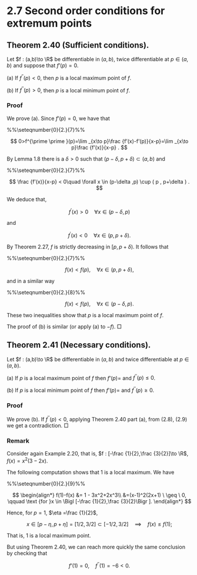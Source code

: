 # 2.7 Second order conditions for extremum points

## Theorem 2.40 (Sufficient conditions).

Let $f : (a,b)\to \R$ be differentiable in $(a,b)$, twice differentiable at $p\in (a,b)$ and suppose that $f’(p)=0$.

(a) If $f^{\prime \prime }(p) < 0$, then $p$ is a local maximum point of $f$.

(b) If $f^{\prime \prime }(p) > 0$, then $p$ is a local minimum point of $f$.

### Proof

We prove (a). Since $f’(p)=0$, we have that

%%\seteqnumber{0}{2.}{7}%%

$$
0>f^{\prime \prime }(p)=\lim _{x\to p}\frac {f’(x)-f’(p)}{x-p}=\lim _{x\to p}\frac {f’(x)}{x-p} .
$$

By Lemma 1.8 there is a $\delta >0$ such that $(p-\delta ,p+\delta ) \subset (a,b)$ and

%%\seteqnumber{0}{2.}{7}%%

$$
\frac {f’(x)}{x-p} < 0\quad \forall x \in (p-\delta ,p) \cup ( p , p+\delta ) .
$$

We deduce that,

$$
f^\prime (x) > 0 \quad \forall x \in (p-\delta ,p)
$$

and

$$
f^\prime (x) < 0 \quad \forall x \in (p,p+\delta ) .
$$

By Theorem 2.27, $f$ is strictly decreasing in $[p,p+\delta )$. It follows that

%%\seteqnumber{0}{2.}{7}%%

$$
\label {strict1} f(x) < f(p) , \quad \forall x \in (p,p+\delta ) ,
$$

and in a similar way

%%\seteqnumber{0}{2.}{8}%%

$$
\label {strict2} f(x) < f(p) , \quad \forall x \in (p-\delta ,p) .
$$

These two inequalities show that $p$ is a local maximum point of $f$.

The proof of (b) is similar (or apply (a) to $-f$). □

## Theorem 2.41 (Necessary conditions).

Let $f : (a,b)\to \R$ be differentiable in $(a,b)$ and twice differentiable at $p\in (a,b)$.

(a) If $p$ is a local maximum point of $f$ then $f’(p)=$ and $f^{\prime \prime }(p) \leq 0$.

(b) If $p$ is a local minimum point of $f$ then $f’(p)=$ and $f^{\prime \prime }(p) \geq 0$.

### Proof

We prove (b). If $f^{\prime \prime }(p)<0$, applying Theorem 2.40 part (a), from (2.8), (2.9) we get a contradiction. □

### Remark

Consider again Example 2.20, that is, $f : [-\frac {1}{2},\frac {3}{2}]\to \R$, $f(x) = x^2(3-2x)$.

The following computation shows that $1$ is a local maximum. We have

%%\seteqnumber{0}{2.}{9}%%

$$
\begin{align*} f(1)-f(x) &= 1 - 3x^2+2x^3\\ &=(x-1)^2(2x+1) \ \geq \ 0, \qquad \text {for }x \in \Bigl [-\frac {1}{2},\frac {3}{2}\Bigr ]. \end{align*}
$$

Hence, for $p=1$, $\eta =\frac {1}{2}$,

$$
x \in [p-\eta ,p+\eta ]=[1/2,\,3/2]\subset [-1/2,\, 3/2] \quad \implies \quad f(x) \leq f(1);
$$

That is, $1$ is a local maximum point.

But using Theorem 2.40, we can reach more quickly the same conclusion by checking that

$$
f’(1) = 0, \quad f^{\prime \prime }(1) = -6 < 0.
$$
